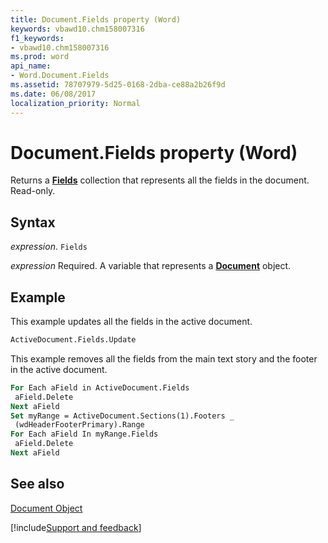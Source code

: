 ```yaml
---
title: Document.Fields property (Word)
keywords: vbawd10.chm158007316
f1_keywords:
- vbawd10.chm158007316
ms.prod: word
api_name:
- Word.Document.Fields
ms.assetid: 78707979-5d25-0168-2dba-ce88a2b26f9d
ms.date: 06/08/2017
localization_priority: Normal
---
```



# Document.Fields property (Word)

Returns a  **[Fields](Word.fields.md)** collection that represents all the fields in the document. Read-only.


## Syntax

_expression_. `Fields`

_expression_ Required. A variable that represents a **[Document](Word.Document.md)** object.


## Example

This example updates all the fields in the active document.


```vb
ActiveDocument.Fields.Update
```

This example removes all the fields from the main text story and the footer in the active document.




```vb
For Each aField in ActiveDocument.Fields 
 aField.Delete 
Next aField 
Set myRange = ActiveDocument.Sections(1).Footers _ 
 (wdHeaderFooterPrimary).Range 
For Each aField In myRange.Fields 
 aField.Delete 
Next aField
```


## See also


[Document Object](Word.Document.md)

[!include[Support and feedback](~/includes/feedback-boilerplate.md)]
